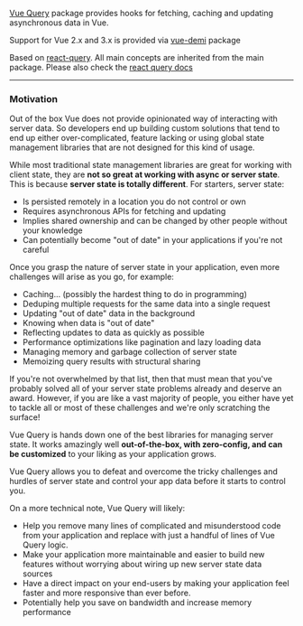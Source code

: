 [Vue Query](https://github.com/DamianOsipiuk/vue-query) package provides hooks for fetching, caching and updating asynchronous data in Vue.

Support for Vue 2.x and 3.x is provided via [vue-demi](https://github.com/vueuse/vue-demi) package

Based on [react-query](https://github.com/tannerlinsley/react-query).
All main concepts are inherited from the main package. Please also check the [react query docs](https://react-query.tanstack.com/overview)

---

### Motivation

Out of the box Vue does not provide opinionated way of interacting with server data. So developers end up building custom solutions that tend to end up either over-complicated, feature lacking or using global state management libraries that are not designed for this kind of usage.

While most traditional state management libraries are great for working with client state, they are **not so great at working with async or server state**. This is because **server state is totally different**. For starters, server state:

- Is persisted remotely in a location you do not control or own
- Requires asynchronous APIs for fetching and updating
- Implies shared ownership and can be changed by other people without your knowledge
- Can potentially become "out of date" in your applications if you're not careful

Once you grasp the nature of server state in your application, even more challenges will arise as you go, for example:

- Caching... (possibly the hardest thing to do in programming)
- Deduping multiple requests for the same data into a single request
- Updating "out of date" data in the background
- Knowing when data is "out of date"
- Reflecting updates to data as quickly as possible
- Performance optimizations like pagination and lazy loading data
- Managing memory and garbage collection of server state
- Memoizing query results with structural sharing

If you're not overwhelmed by that list, then that must mean that you've probably solved all of your server state problems already and deserve an award. However, if you are like a vast majority of people, you either have yet to tackle all or most of these challenges and we're only scratching the surface!

Vue Query is hands down one of the best libraries for managing server state. It works amazingly well **out-of-the-box, with zero-config, and can be customized** to your liking as your application grows.

Vue Query allows you to defeat and overcome the tricky challenges and hurdles of server state and control your app data before it starts to control you.

On a more technical note, Vue Query will likely:

- Help you remove many lines of complicated and misunderstood code from your application and replace with just a handful of lines of Vue Query logic.
- Make your application more maintainable and easier to build new features without worrying about wiring up new server state data sources
- Have a direct impact on your end-users by making your application feel faster and more responsive than ever before.
- Potentially help you save on bandwidth and increase memory performance
